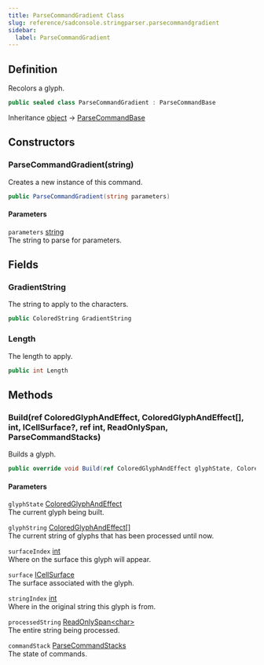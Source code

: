 ```yaml
---
title: ParseCommandGradient Class
slug: reference/sadconsole.stringparser.parsecommandgradient
sidebar:
  label: ParseCommandGradient
---
```

## Definition

Recolors a glyph.

```csharp title="C#"
public sealed class ParseCommandGradient : ParseCommandBase
```

Inheritance [object](https://learn.microsoft.com/dotnet/api/system.object/) → [ParseCommandBase](../sadconsole.stringparser.parsecommandbase/)

## Constructors

### ParseCommandGradient(string)

Creates a new instance of this command.

```csharp title="C#"
public ParseCommandGradient(string parameters)
```

#### Parameters

`parameters` [string](https://learn.microsoft.com/dotnet/api/system.string/)  
The string to parse for parameters.


## Fields

### GradientString

The string to apply to the characters.

```csharp title="C#"
public ColoredString GradientString
```

### Length

The length to apply.

```csharp title="C#"
public int Length
```

## Methods

### Build(ref ColoredGlyphAndEffect, ColoredGlyphAndEffect[], int, ICellSurface?, ref int, ReadOnlySpan<char>, ParseCommandStacks)

Builds a glyph.

```csharp title="C#"
public override void Build(ref ColoredGlyphAndEffect glyphState, ColoredGlyphAndEffect[] glyphString, int surfaceIndex, ICellSurface? surface, ref int stringIndex, ReadOnlySpan<char> processedString, ParseCommandStacks commandStack)
```

#### Parameters

`glyphState` [ColoredGlyphAndEffect](../sadconsole.coloredglyphandeffect/)  
The current glyph being built.

`glyphString` [ColoredGlyphAndEffect[]](../sadconsole.coloredglyphandeffect/)  
The current string of glyphs that has been processed until now.

`surfaceIndex` [int](https://learn.microsoft.com/dotnet/api/system.int32/)  
Where on the surface this glyph will appear.

`surface` [ICellSurface](../sadconsole.icellsurface/)  
The surface associated with the glyph.

`stringIndex` [int](https://learn.microsoft.com/dotnet/api/system.int32/)  
Where in the original string this glyph is from.

`processedString` [ReadOnlySpan\<char\>](https://learn.microsoft.com/dotnet/api/system.readonlyspan-1/)  
The entire string being processed.

`commandStack` [ParseCommandStacks](../sadconsole.stringparser.parsecommandstacks/)  
The state of commands.